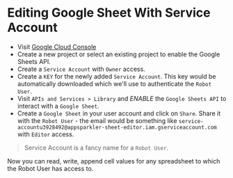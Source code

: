 # Editing Google Sheet With Service Account

- Visit [Google Cloud Console][google-cloud-console]
- Create a new project or select an existing project to enable the Google Sheets API.
- Create a `Service Account` with `Owner` access.
- Create a `KEY` for the newly added `Service Account`. This key would be automatically downloaded which we'll use to authenticate the `Robot User`.
- Visit `APIs and Services > Library` and _ENABLE_ the `Google Sheets API` to interact with a `Google Sheet`.
- Create a `Google Sheet` in your user account and click on `Share`. Share it with the `Robot User` - the email would be something like `service-accountu3928492@appsparkler-sheet-editor.iam.gserviceaccount.com` with `Editor` access.

> Service Account is a fancy name for a `Robot User`.

[google-cloud-console]: https://console.cloud.google.com

Now you can read, write, append cell values for any spreadsheet to which the Robot User has access to.
